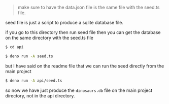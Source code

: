 > make sure to have the data.json file is the same file with the seed.ts file.

seed file is just a script to produce a sqlite database file. 

if you go to this directory then run seed file then you can get the database on the same directory with the seed.ts file


```sh
$ cd api

$ deno run -A seed.ts
```

but I have said on the readme file that we can run the seed directly from the main project

```sh
$ deno run -A api/seed.ts
```

so now we have just produce the `dinosaurs.db` file on the main project directory, not in the api directory.
